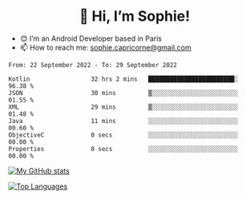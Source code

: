 <h1 align="center"> 👋 Hi, I’m Sophie! </h1>  

- 😊 I’m an Android Developer based in Paris
- 📫 How to reach me: sophie.capricorne@gmail.com


<!--START_SECTION:waka-->

```text
From: 22 September 2022 - To: 29 September 2022

Kotlin                 32 hrs 2 mins   ████████████████████████░   96.38 %
JSON                   30 mins         ▒░░░░░░░░░░░░░░░░░░░░░░░░   01.55 %
XML                    29 mins         ▒░░░░░░░░░░░░░░░░░░░░░░░░   01.48 %
Java                   11 mins         ░░░░░░░░░░░░░░░░░░░░░░░░░   00.60 %
ObjectiveC             0 secs          ░░░░░░░░░░░░░░░░░░░░░░░░░   00.00 %
Properties             0 secs          ░░░░░░░░░░░░░░░░░░░░░░░░░   00.00 %
```

<!--END_SECTION:waka-->

[![My GitHub stats](https://github-readme-stats.vercel.app/api?username=sophicapri&show_icons=true&theme=buefy)](https://github.com/anuraghazra/github-readme-stats)

[![Top Languages](https://github-readme-stats.vercel.app/api/top-langs/?username=sophicapri&langs_count=2&layout=compact)](https://github.com/anuraghazra/github-readme-stats)
